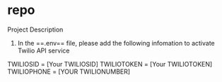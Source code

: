 repo
====

Project Description

1. In the ==.env== file, please add the following infomation to activate Twilio API service

TWILIOSID = [Your TWILIOSID]
TWILIOTOKEN = [Your TWILIOTOKEN]
TWILIOPHONE = [YOUR TWILIONUMBER]
